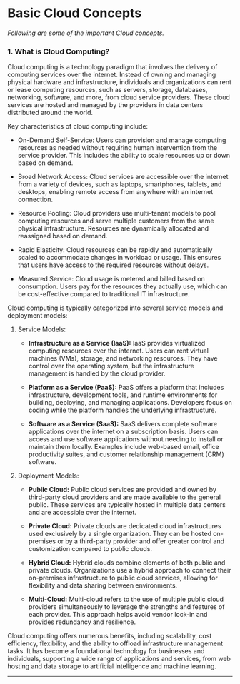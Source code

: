 # Basic Cloud Concepts  
      
*Following are some of the important Cloud concepts.*
    
### 1. What is Cloud Computing?
Cloud computing is a technology paradigm that involves the delivery of computing services over the internet. Instead of owning and managing physical hardware and infrastructure, individuals and organizations can rent or lease computing resources, such as servers, storage, databases, networking, software, and more, from cloud service providers. These cloud services are hosted and managed by the providers in data centers distributed around the world.

Key characteristics of cloud computing include:

* On-Demand Self-Service: Users can provision and manage computing resources as needed without requiring human intervention from the service provider. This includes the ability to scale resources up or down based on demand.

* Broad Network Access: Cloud services are accessible over the internet from a variety of devices, such as laptops, smartphones, tablets, and desktops, enabling remote access from anywhere with an internet connection.

* Resource Pooling: Cloud providers use multi-tenant models to pool computing resources and serve multiple customers from the same physical infrastructure. Resources are dynamically allocated and reassigned based on demand.

* Rapid Elasticity: Cloud resources can be rapidly and automatically scaled to accommodate changes in workload or usage. This ensures that users have access to the required resources without delays.

* Measured Service: Cloud usage is metered and billed based on consumption. Users pay for the resources they actually use, which can be cost-effective compared to traditional IT infrastructure.

Cloud computing is typically categorized into several service models and deployment models:

1. Service Models:

    * **Infrastructure as a Service (IaaS):** IaaS provides virtualized computing resources over the internet. Users can rent virtual machines (VMs), storage, and networking resources. They have control over the operating system, but the infrastructure management is handled by the cloud provider.

    * **Platform as a Service (PaaS):** PaaS offers a platform that includes infrastructure, development tools, and runtime environments for building, deploying, and managing applications. Developers focus on coding while the platform handles the underlying infrastructure.

    * **Software as a Service (SaaS):** SaaS delivers complete software applications over the internet on a subscription basis. Users can access and use software applications without needing to install or maintain them locally. Examples include web-based email, office productivity suites, and customer relationship management (CRM) software.

2. Deployment Models:

    * **Public Cloud:** Public cloud services are provided and owned by third-party cloud providers and are made available to the general public. These services are typically hosted in multiple data centers and are accessible over the internet.

    * **Private Cloud:** Private clouds are dedicated cloud infrastructures used exclusively by a single organization. They can be hosted on-premises or by a third-party provider and offer greater control and customization compared to public clouds.

    * **Hybrid Cloud:** Hybrid clouds combine elements of both public and private clouds. Organizations use a hybrid approach to connect their on-premises infrastructure to public cloud services, allowing for flexibility and data sharing between environments.

    * **Multi-Cloud:** Multi-cloud refers to the use of multiple public cloud providers simultaneously to leverage the strengths and features of each provider. This approach helps avoid vendor lock-in and provides redundancy and resilience.

Cloud computing offers numerous benefits, including scalability, cost efficiency, flexibility, and the ability to offload infrastructure management tasks. It has become a foundational technology for businesses and individuals, supporting a wide range of applications and services, from web hosting and data storage to artificial intelligence and machine learning.

----------------------------------------------
